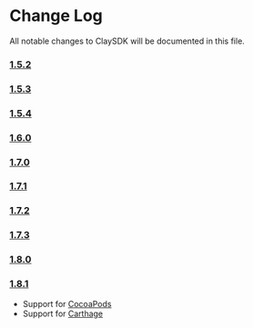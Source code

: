 # Change Log
All notable changes to ClaySDK will be documented in this file.

### [1.5.2](https://github.com/ClaySolutions/ClaySDK/releases/tag/1.5.2)
<!-- Released on 2019-10-25. -->

### [1.5.3](https://github.com/ClaySolutions/ClaySDK/releases/tag/1.5.3)
<!-- Released on 2019-11-04. -->

### [1.5.4](https://github.com/ClaySolutions/ClaySDK/releases/tag/1.5.4)
<!-- Released on 2019-11-04. -->

### [1.6.0](https://github.com/ClaySolutions/ClaySDK/releases/tag/1.6.0)
<!-- Released on 2020-02-12. -->

### [1.7.0](https://github.com/ClaySolutions/ClaySDK/releases/tag/1.7.0)
<!-- Released on 2020-03-10. -->

### [1.7.1](https://github.com/ClaySolutions/ClaySDK/releases/tag/1.7.1)
<!-- Released on 2020-03-10. -->

### [1.7.2](https://github.com/ClaySolutions/ClaySDK/releases/tag/1.7.2)
<!-- Released on 2020-03-10. -->

### [1.7.3](https://github.com/ClaySolutions/ClaySDK/releases/tag/1.7.3)
<!-- Released on 2020-06-23. -->

### [1.8.0](https://github.com/ClaySolutions/ClaySDK/releases/tag/1.8.0)
<!-- Released on 2020-07-09. -->

### [1.8.1](https://github.com/ClaySolutions/ClaySDK/releases/tag/1.8.1)
<!-- Released on 2020-09-22. -->

* Support for [CocoaPods](https://cocoapods.org/) 
* Support for [Carthage](https://github.com/Carthage/Carthage)

[Salto KS]: https://my-clay.com/

